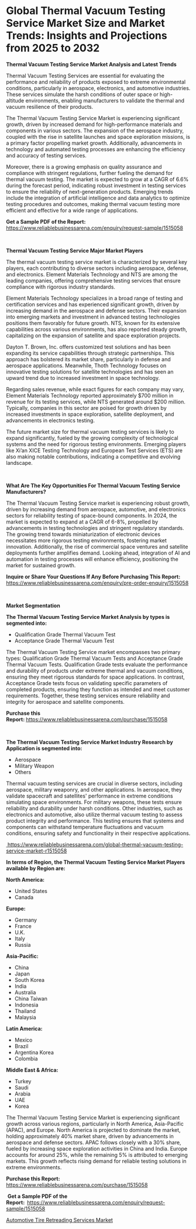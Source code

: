 <p><h1>Global Thermal Vacuum Testing Service Market Size and Market Trends: Insights and Projections from 2025 to 2032</h1></p><p><strong>Thermal Vacuum Testing Service Market Analysis and Latest Trends</strong></p>
<p><p>Thermal Vacuum Testing Services are essential for evaluating the performance and reliability of products exposed to extreme environmental conditions, particularly in aerospace, electronics, and automotive industries. These services simulate the harsh conditions of outer space or high-altitude environments, enabling manufacturers to validate the thermal and vacuum resilience of their products.</p><p>The Thermal Vacuum Testing Service Market is experiencing significant growth, driven by increased demand for high-performance materials and components in various sectors. The expansion of the aerospace industry, coupled with the rise in satellite launches and space exploration missions, is a primary factor propelling market growth. Additionally, advancements in technology and automated testing processes are enhancing the efficiency and accuracy of testing services.</p><p>Moreover, there is a growing emphasis on quality assurance and compliance with stringent regulations, further fueling the demand for thermal vacuum testing. The market is expected to grow at a CAGR of 6.6% during the forecast period, indicating robust investment in testing services to ensure the reliability of next-generation products. Emerging trends include the integration of artificial intelligence and data analytics to optimize testing procedures and outcomes, making thermal vacuum testing more efficient and effective for a wide range of applications.</p></p>
<p><strong>Get a Sample PDF of the Report:&nbsp;</strong> <a href="https://www.reliablebusinessarena.com/enquiry/request-sample/1515058?utm_campaign=2647&utm_medium=2&utm_source=Github&utm_content=ia&utm_term=11032025&utm_id=thermal-vacuum-testing-service">https://www.reliablebusinessarena.com/enquiry/request-sample/1515058</a></p>
<p>&nbsp;</p>
<p><strong>Thermal Vacuum Testing Service Major Market Players</strong></p>
<p><p>The thermal vacuum testing service market is characterized by several key players, each contributing to diverse sectors including aerospace, defense, and electronics. Element Materials Technology and NTS are among the leading companies, offering comprehensive testing services that ensure compliance with rigorous industry standards. </p><p>Element Materials Technology specializes in a broad range of testing and certification services and has experienced significant growth, driven by increasing demand in the aerospace and defense sectors. Their expansion into emerging markets and investment in advanced testing technologies positions them favorably for future growth. NTS, known for its extensive capabilities across various environments, has also reported steady growth, capitalizing on the expansion of satellite and space exploration projects.</p><p>Dayton T. Brown, Inc. offers customized test solutions and has been expanding its service capabilities through strategic partnerships. This approach has bolstered its market share, particularly in defense and aerospace applications. Meanwhile, Thoth Technology focuses on innovative testing solutions for satellite technologies and has seen an upward trend due to increased investment in space technology.</p><p>Regarding sales revenue, while exact figures for each company may vary, Element Materials Technology reported approximately $700 million in revenue for its testing services, while NTS generated around $200 million. Typically, companies in this sector are poised for growth driven by increased investments in space exploration, satellite deployment, and advancements in electronics testing.</p><p>The future market size for thermal vacuum testing services is likely to expand significantly, fueled by the growing complexity of technological systems and the need for rigorous testing environments. Emerging players like Xi’an XICE Testing Technology and European Test Services (ETS) are also making notable contributions, indicating a competitive and evolving landscape.</p></p>
<p>&nbsp;</p>
<p><strong>What Are The Key Opportunities For Thermal Vacuum Testing Service Manufacturers?</strong></p>
<p><p>The Thermal Vacuum Testing Service market is experiencing robust growth, driven by increasing demand from aerospace, automotive, and electronics sectors for reliability testing of space-bound components. In 2024, the market is expected to expand at a CAGR of 6-8%, propelled by advancements in testing technologies and stringent regulatory standards. The growing trend towards miniaturization of electronic devices necessitates more rigorous testing environments, fostering market innovation. Additionally, the rise of commercial space ventures and satellite deployments further amplifies demand. Looking ahead, integration of AI and automation in testing processes will enhance efficiency, positioning the market for sustained growth.</p></p>
<p><strong>Inquire or Share Your Questions If Any Before Purchasing This Report:</strong> <a href="https://www.reliablebusinessarena.com/enquiry/pre-order-enquiry/1515058?utm_campaign=2647&utm_medium=2&utm_source=Github&utm_content=ia&utm_term=11032025&utm_id=thermal-vacuum-testing-service">https://www.reliablebusinessarena.com/enquiry/pre-order-enquiry/1515058</a></p>
<p>&nbsp;</p>
<p><strong>Market Segmentation</strong></p>
<p><strong>The Thermal Vacuum Testing Service Market Analysis by types is segmented into:</strong></p>
<p><ul><li>Qualification Grade Thermal Vacuum Test</li><li>Acceptance Grade Thermal Vacuum Test</li></ul></p>
<p><p>The Thermal Vacuum Testing Service market encompasses two primary types: Qualification Grade Thermal Vacuum Tests and Acceptance Grade Thermal Vacuum Tests. Qualification Grade tests evaluate the performance and durability of products under extreme thermal and vacuum conditions, ensuring they meet rigorous standards for space applications. In contrast, Acceptance Grade tests focus on validating specific parameters of completed products, ensuring they function as intended and meet customer requirements. Together, these testing services ensure reliability and integrity for aerospace and satellite components.</p></p>
<p><strong>Purchase this Report:&nbsp;</strong><a href="https://www.reliablebusinessarena.com/purchase/1515058?utm_campaign=2647&utm_medium=2&utm_source=Github&utm_content=ia&utm_term=11032025&utm_id=thermal-vacuum-testing-service">https://www.reliablebusinessarena.com/purchase/1515058</a></p>
<p>&nbsp;</p>
<p><strong>The Thermal Vacuum Testing Service Market Industry Research by Application is segmented into:</strong></p>
<p><ul><li>Aerospace</li><li>Military Weapon</li><li>Others</li></ul></p>
<p><p>Thermal vacuum testing services are crucial in diverse sectors, including aerospace, military weaponry, and other applications. In aerospace, they validate spacecraft and satellites' performance in extreme conditions simulating space environments. For military weapons, these tests ensure reliability and durability under harsh conditions. Other industries, such as electronics and automotive, also utilize thermal vacuum testing to assess product integrity and performance. This testing ensures that systems and components can withstand temperature fluctuations and vacuum conditions, ensuring safety and functionality in their respective applications.</p></p>
<p><a href="https://www.reliablebusinessarena.com/global-thermal-vacuum-testing-service-market-r1515058?utm_campaign=2647&utm_medium=2&utm_source=Github&utm_content=ia&utm_term=11032025&utm_id=thermal-vacuum-testing-service">&nbsp;https://www.reliablebusinessarena.com/global-thermal-vacuum-testing-service-market-r1515058</a></p>
<p><strong>In terms of Region, the Thermal Vacuum Testing Service Market Players available by Region are:</strong></p>
<p>
    <p> <strong> North America: </strong>
        <ul>
            <li>United States</li>
            <li>Canada</li>
        </ul>
        </p> 
    <p> <strong> Europe: </strong>
        <ul>
            <li>Germany</li>
            <li>France</li>
            <li>U.K.</li>
            <li>Italy</li>
            <li>Russia</li>
        </ul>
        </p> 
    <p> <strong> Asia-Pacific: </strong>
        <ul>
            <li>China</li>
            <li>Japan</li>
            <li>South Korea</li>
            <li>India</li>
            <li>Australia</li>
            <li>China Taiwan</li>
            <li>Indonesia</li>
            <li>Thailand</li>
            <li>Malaysia</li>
        </ul>
        </p> 
    <p> <strong> Latin America: </strong>
        <ul>
            <li>Mexico</li>
            <li>Brazil</li>
            <li>Argentina Korea</li>
            <li>Colombia</li>
        </ul>
        </p> 
    <p> <strong> Middle East & Africa: </strong>
        <ul>
            <li>Turkey</li>
            <li>Saudi</li>
            <li>Arabia</li>
            <li>UAE</li>
            <li>Korea</li>
        </ul>
    </p>
    </p>
<p><p>The Thermal Vacuum Testing Service Market is experiencing significant growth across various regions, particularly in North America, Asia-Pacific (APAC), and Europe. North America is projected to dominate the market, holding approximately 40% market share, driven by advancements in aerospace and defense sectors. APAC follows closely with a 30% share, fueled by increasing space exploration activities in China and India. Europe accounts for around 25%, while the remaining 5% is attributed to emerging markets. This growth reflects rising demand for reliable testing solutions in extreme environments.</p></p>
<p><strong>Purchase this Report: </strong><a href="https://www.reliablebusinessarena.com/purchase/1515058?utm_campaign=2647&utm_medium=2&utm_source=Github&utm_content=ia&utm_term=11032025&utm_id=thermal-vacuum-testing-service">https://www.reliablebusinessarena.com/purchase/1515058</a></p>
<p>&nbsp;<strong>Get a Sample PDF of the Report:&nbsp;&nbsp;</strong><a href="https://www.reliablebusinessarena.com/enquiry/request-sample/1515058?utm_campaign=2647&utm_medium=2&utm_source=Github&utm_content=ia&utm_term=11032025&utm_id=thermal-vacuum-testing-service">https://www.reliablebusinessarena.com/enquiry/request-sample/1515058</a></p>
<p><strong></strong></p>
<p><p><a href="https://github.com/mynaoanes/Market-Research-Report-List-1/blob/main/automotive-tire-retreading-services-market.md?utm_campaign=2647&utm_medium=2&utm_source=Github&utm_content=ia&utm_term=11032025&utm_id=thermal-vacuum-testing-service">Automotive Tire Retreading Services Market</a></p></p>